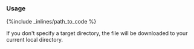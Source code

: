 ### Usage



{%include _inlines/path_to_code %}



If you don't specify a target directory, the file will be downloaded to your current local directory.

